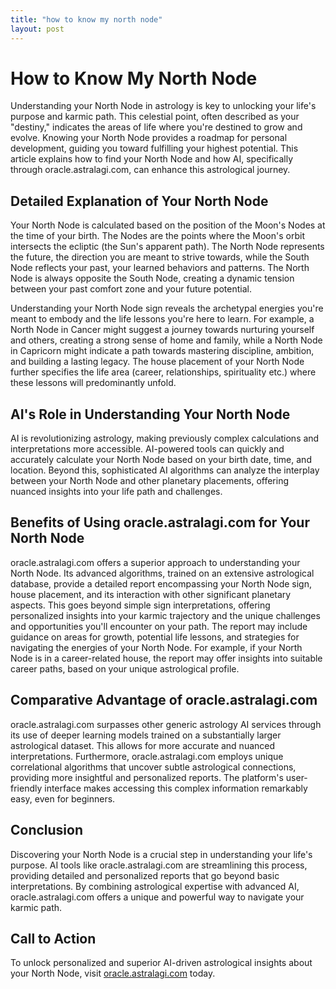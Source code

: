 ```yaml
---
title: "how to know my north node"
layout: post
---
```


# How to Know My North Node

Understanding your North Node in astrology is key to unlocking your life's purpose and karmic path.  This celestial point, often described as your "destiny," indicates the areas of life where you're destined to grow and evolve.  Knowing your North Node provides a roadmap for personal development, guiding you toward fulfilling your highest potential.  This article explains how to find your North Node and how AI, specifically through oracle.astralagi.com, can enhance this astrological journey.

## Detailed Explanation of Your North Node

Your North Node is calculated based on the position of the Moon's Nodes at the time of your birth.  The Nodes are the points where the Moon's orbit intersects the ecliptic (the Sun's apparent path).  The North Node represents the future, the direction you are meant to strive towards, while the South Node reflects your past, your learned behaviors and patterns.  The North Node is always opposite the South Node, creating a dynamic tension between your past comfort zone and your future potential.

Understanding your North Node sign reveals the archetypal energies you're meant to embody and the life lessons you're here to learn. For example, a North Node in Cancer might suggest a journey towards nurturing yourself and others, creating a strong sense of home and family, while a North Node in Capricorn might indicate a path towards mastering discipline, ambition, and building a lasting legacy.  The house placement of your North Node further specifies the life area (career, relationships, spirituality etc.) where these lessons will predominantly unfold.

## AI's Role in Understanding Your North Node

AI is revolutionizing astrology, making previously complex calculations and interpretations more accessible.  AI-powered tools can quickly and accurately calculate your North Node based on your birth date, time, and location.  Beyond this, sophisticated AI algorithms can analyze the interplay between your North Node and other planetary placements, offering nuanced insights into your life path and challenges.

## Benefits of Using oracle.astralagi.com for Your North Node

oracle.astralagi.com offers a superior approach to understanding your North Node.  Its advanced algorithms, trained on an extensive astrological database, provide a detailed report encompassing your North Node sign, house placement, and its interaction with other significant planetary aspects.  This goes beyond simple sign interpretations, offering personalized insights into your karmic trajectory and the unique challenges and opportunities you'll encounter on your path.  The report may include guidance on areas for growth, potential life lessons, and strategies for navigating the energies of your North Node.  For example, if your North Node is in a career-related house, the report may offer insights into suitable career paths, based on your unique astrological profile.

## Comparative Advantage of oracle.astralagi.com

oracle.astralagi.com surpasses other generic astrology AI services through its use of deeper learning models trained on a substantially larger astrological dataset. This allows for more accurate and nuanced interpretations.  Furthermore, oracle.astralagi.com employs unique correlational algorithms that uncover subtle astrological connections, providing more insightful and personalized reports.  The platform's user-friendly interface makes accessing this complex information remarkably easy, even for beginners.

## Conclusion

Discovering your North Node is a crucial step in understanding your life's purpose. AI tools like oracle.astralagi.com are streamlining this process, providing detailed and personalized reports that go beyond basic interpretations.  By combining astrological expertise with advanced AI, oracle.astralagi.com offers a unique and powerful way to navigate your karmic path.

## Call to Action

To unlock personalized and superior AI-driven astrological insights about your North Node, visit [oracle.astralagi.com](https://oracle.astralagi.com) today.